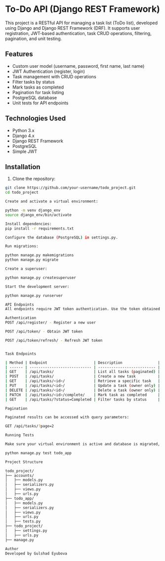 # To-Do API (Django REST Framework)

This project is a RESTful API for managing a task list (ToDo list), developed using Django and Django REST Framework (DRF). It supports user registration, JWT-based authentication, task CRUD operations, filtering, pagination, and unit testing.

## Features

- Custom user model (username, password, first name, last name)
- JWT Authentication (register, login)
- Task management with CRUD operations
- Filter tasks by status
- Mark tasks as completed
- Pagination for task listing
- PostgreSQL database
- Unit tests for API endpoints

## Technologies Used

- Python 3.x
- Django 4.x
- Django REST Framework
- PostgreSQL
- Simple JWT

## Installation

1. Clone the repository:
```bash
git clone https://github.com/your-username/todo_project.git
cd todo_project

Create and activate a virtual environment:

python -m venv django_env
source django_env/bin/activate

Install dependencies:
pip install -r requirements.txt

Configure the database (PostgreSQL) in settings.py.

Run migrations:

python manage.py makemigrations
python manage.py migrate

Create a superuser:

python manage.py createsuperuser

Start the development server:

python manage.py runserver

API Endpoints
All endpoints require JWT token authentication. Use the token obtained from the /api/token/ endpoint in the Authorization header.

Authentication
POST /api/register/ - Register a new user

POST /api/token/ - Obtain JWT token

POST /api/token/refresh/ - Refresh JWT token


Task Endpoints

| Method | Endpoint                     | Description                |
| ------ | ---------------------------- | -------------------------- |
| GET    | /api/tasks/                  | List all tasks (paginated) |
| POST   | /api/tasks/                  | Create a new task          |
| GET    | /api/tasks/<id>/             | Retrieve a specific task   |
| PUT    | /api/tasks/<id>/             | Update a task (owner only) |
| DELETE | /api/tasks/<id>/             | Delete a task (owner only) |
| PATCH  | /api/tasks/<id>/complete/    | Mark task as completed     |
| GET    | /api/tasks/?status=Completed | Filter tasks by status     |

Pagination

Paginated results can be accessed with query parameters:

GET /api/tasks/?page=2

Running Tests

Make sure your virtual environment is active and database is migrated, then run:

python manage.py test todo_app

Project Structure

todo_project/
├── accounts/
│   ├── models.py
│   ├── serializers.py
│   ├── views.py
│   ├── urls.py
├── todo_app/
│   ├── models.py
│   ├── serializers.py
│   ├── views.py
│   ├── urls.py
│   ├── tests.py
├── todo_project/
│   ├── settings.py
│   ├── urls.py
├── manage.py

Author
Developed by Gulshad Eyubova
